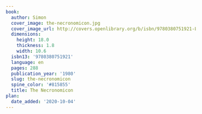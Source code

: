 ```yaml
---
book:
  author: Simon
  cover_image: the-necronomicon.jpg
  cover_image_url: http://covers.openlibrary.org/b/isbn/9780380751921-L.jpg
  dimensions:
    height: 18.0
    thickness: 1.8
    width: 10.6
  isbn13: '9780380751921'
  language: en
  pages: 288
  publication_year: '1980'
  slug: the-necronomicon
  spine_color: '#815855'
  title: The Necronomicon
plan:
  date_added: '2020-10-04'
---
```

